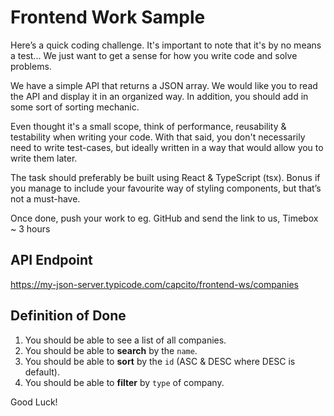 # Frontend Work Sample

Here’s a quick coding challenge. It's important to note that it's by no means a test... We just want to get a sense for how you write code and solve problems.

We have a simple API that returns a JSON array.
We would like you to read the API and display it in an organized way.
In addition, you should add in some sort of sorting mechanic.

Even thought it's a small scope, think of performance, reusability & testability when writing your code.
With that said, you don't necessarily need to write test-cases, but ideally written in a way that would allow you to write them later.

The task should preferably be built using React & TypeScript (tsx).
Bonus if you manage to include your favourite way of styling components, but that’s not a must-have.

Once done, push your work to eg. GitHub and send the link to us,
Timebox ~ 3 hours

## API Endpoint
https://my-json-server.typicode.com/capcito/frontend-ws/companies

## Definition of Done
1. You should be able to see a list of all companies.
2. You should be able to **search** by the `name`.
3. You should be able to **sort** by the `id` (ASC & DESC where DESC is default).
4. You should be able to **filter** by `type` of company.

Good Luck!

